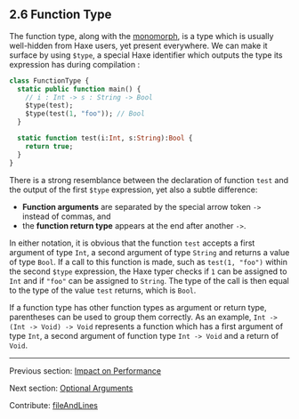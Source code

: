 ## 2.6 Function Type

The function type, along with the [monomorph](types-monomorph.md), is a type which is usually well-hidden from Haxe users, yet present everywhere. We can make it surface by using `$type`, a special Haxe identifier which outputs the type its expression has during compilation :

```haxe
class FunctionType {
  static public function main() {
    // i : Int -> s : String -> Bool
    $type(test);
    $type(test(1, "foo")); // Bool
  }

  static function test(i:Int, s:String):Bool {
    return true;
  }
}
```

There is a strong resemblance between the declaration of function `test` and the output of the first `$type` expression, yet also a subtle difference:

* **Function arguments** are separated by the special arrow token `->` instead of commas, and
* the **function return type** appears at the end after another `->`.


In either notation, it is obvious that the function `test` accepts a first argument of type `Int`, a second argument of type `String` and returns a value of type `Bool`. If a call to this function is made, such as `test(1, "foo")` within the second `$type` expression, the Haxe typer checks if `1` can be assigned to `Int` and if `"foo"` can be assigned to `String`. The type of the call is then equal to the type of the value `test` returns, which is `Bool`.

If a function type has other function types as argument or return type, parentheses can be used to group them correctly. As an example, `Int -> (Int -> Void) -> Void` represents a function which has a first argument of type `Int`, a second argument of function type `Int -> Void` and a return of `Void`.

---

Previous section: [Impact on Performance](types-structure-performance.md)

Next section: [Optional Arguments](types-function-optional-arguments.md)

Contribute: [fileAndLines](https://github.com/HaxeFoundation/HaxeManual/blob/master/02-types.tex#L494-494)